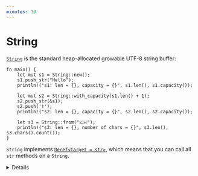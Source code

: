 ```yaml
---
minutes: 10
---
```


# String

[`String`][1] is the standard heap-allocated growable UTF-8 string buffer:

```rust,editable
fn main() {
    let mut s1 = String::new();
    s1.push_str("Hello");
    println!("s1: len = {}, capacity = {}", s1.len(), s1.capacity());

    let mut s2 = String::with_capacity(s1.len() + 1);
    s2.push_str(&s1);
    s2.push('!');
    println!("s2: len = {}, capacity = {}", s2.len(), s2.capacity());

    let s3 = String::from("🇨🇭");
    println!("s3: len = {}, number of chars = {}", s3.len(), s3.chars().count());
}
```

`String` implements [`Deref<Target = str>`][2], which means that you can call
all `str` methods on a `String`.

[1]: https://doc.rust-lang.org/std/string/struct.String.html
[2]: https://doc.rust-lang.org/std/string/struct.String.html#deref-methods-str

<details>

- `String::new` returns a new empty string, use `String::with_capacity` when you
  know how much data you want to push to the string.
- `String::len` returns the size of the `String` in bytes (which can be
  different from its length in characters).
- `String::chars` returns an iterator over the actual characters. Note that a
  `char` can be different from what a human will consider a "character" due to
  [grapheme clusters](https://docs.rs/unicode-segmentation/latest/unicode_segmentation/struct.Graphemes.html).
- When people refer to strings they could either be talking about `&str` or
  `String`.
- When a type implements `Deref<Target = T>`, the compiler will let you
  transparently call methods from `T`.
  - We haven't discussed the `Deref` trait yet, so at this point this mostly
    explains the structure of the sidebar in the documentation.
  - `String` implements `Deref<Target = str>` which transparently gives it
    access to `str`'s methods.
  - Write and compare `let s3 = s1.deref();` and `let s3 = &*s1;`.
- `String` is implemented as a wrapper around a vector of bytes, many of the
  operations you see supported on vectors are also supported on `String`, but
  with some extra guarantees.
- Compare the different ways to index a `String`:
  - To a character by using `s3.chars().nth(i).unwrap()` where `i` is in-bound,
    out-of-bounds.
  - To a substring by using `s3[0..4]`, where that slice is on character
    boundaries or not.
- Many types can be converted to a string with the [`to_string`](https://doc.rust-lang.org/std/string/trait.ToString.html#tymethod.to_string) method. This trait is automatically implemented for all types that implement `Display`, so anything that can be formatted can also be converted to a string.
</details>